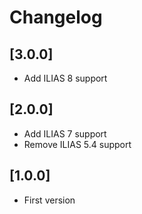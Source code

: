 # Changelog
## [3.0.0]
- Add ILIAS 8 support
## [2.0.0]
- Add ILIAS 7 support
- Remove ILIAS 5.4 support
## [1.0.0]
- First version
